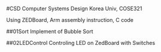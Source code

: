 #CSD
Computer Systems Design 
Korea Univ, COSE321

Using ZEDBoard, Arm assembly instruction, C code

##01Sort
Implement of Bubble Sort

##02LEDControl
Controling LED on ZedBoard with Switches